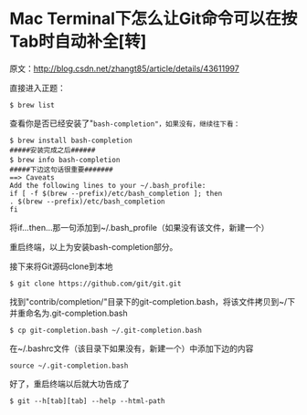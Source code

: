 # Mac Terminal下怎么让Git命令可以在按Tab时自动补全[转]

原文：http://blog.csdn.net/zhangt85/article/details/43611997

直接进入正题：

```shell
$ brew list
```

查看你是否已经安装了"`bash-completion"，如果没有，继续往下看：`

```shell
$ brew install bash-completion
#####安装完成之后######
$ brew info bash-completion 　
#####下边这句话很重要#######
==> Caveats
Add the following lines to your ~/.bash_profile:
if [ -f $(brew --prefix)/etc/bash_completion ]; then
. $(brew --prefix)/etc/bash_completion
fi
```

将if...then...那一句添加到~/.bash_profile（如果没有该文件，新建一个）

重启终端，以上为安装bash-completion部分。

接下来将Git源码clone到本地

```shell
$ git clone https://github.com/git/git.git
```

找到"contrib/completion/"目录下的git-completion.bash，将该文件拷贝到~/下并重命名为.git-completion.bash

```shell
$ cp git-completion.bash ~/.git-completion.bash
```

在~/.bashrc文件（该目录下如果没有，新建一个）中添加下边的内容

```shell
source ~/.git-completion.bash
```

好了，重启终端以后就大功告成了

```shell
$ git --h[tab][tab] --help --html-path
```
